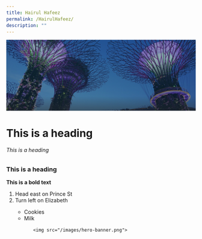 ```yaml
---
title: Hairul Hafeez
permalink: /HairulHafeez/
description: ""
---
```

![](/images/hero-banner.png)<h1> This is a heading </h1>
<h6> This is a heading </h6>
<h3> This is a heading </h3>
<b> This is a bold text </b>

<ol>

  <li>Head east on Prince St</li>

  <li>Turn left on Elizabeth</li>



<ul>

  <li>Cookies</li>
  <li>Milk</li>
<ul>
	
	<img src="/images/hero-banner.png"> 
	
